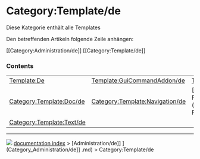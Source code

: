 # Category:Template/de
Diese Kategorie enthält alle Templates

Den betreffenden Artikeln folgende Zeile anhängen:

<noinclude>[[Category:Administration/de]] [[Category:Template/de]]</noinclude>

### Contents

|     |     |     |
| --- | --- | --- |
| [Template:De](wiki/Template_De.md) | [Template:GuiCommandAddon/de](wiki/Template_GuiCommandAddon/de.md) | [Template:Languages/de](wiki/Template_Languages/de.md) |
| [Category:Template:Doc/de](wiki/Category_Template_Doc/de.md) | [Category:Template:Navigation/de](wiki/Category_Template_Navigation/de.md) | [Category:Template:Text Format/de](wiki/Category_Template_Text Format/de.md) |
| [Category:Template:Text/de](wiki/Category_Template_Text/de.md) |



---
![](images/Right_arrow.png) [documentation index](../README.md) > [Administration/de]] ](Category_Administration/de]] .md) > Category:Template/de
